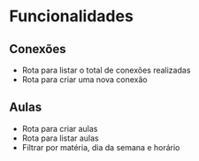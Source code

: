 # Funcionalidades

## Conexões

- Rota para listar o total de conexões realizadas
- Rota para criar uma nova conexão

## Aulas

- Rota para criar aulas
- Rota para listar aulas
- Filtrar por matéria, dia da semana e horário
